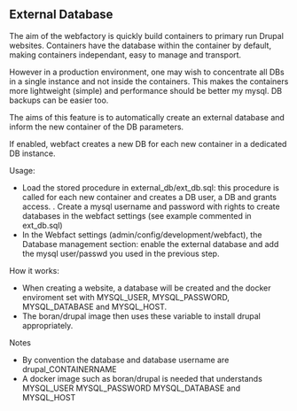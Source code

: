 External Database
----------------

The aim of the webfactory is quickly build containers to primary run Drupal websites. Containers have the database within the container by default, making containers independant, easy to manage and transport.

However in a production environment, one may wish to concentrate all DBs in a single instance and not inside the containers. This makes the containers more lightweight (simple) and performance should be better my mysql. DB backups can be easier too.

The aims of this feature is to automatically create an external database and inform the new container of the DB parameters.

If enabled, webfact creates a new DB for each new container in a dedicated DB instance. 


Usage:
 * Load the stored procedure in external_db/ext_db.sql: this procedure is called for each new container and creates a DB user, a DB and grants access.
 . Create a mysql username and password with rights to create databases in the webfact settings (see example commented in ext_db.sql)
 * In the Webfact settings (admin/config/development/webfact), the Database management section: enable the external database and add the mysql user/passwd you used in the previous step.


How it works:
 * When creating a website, a database will be created and the docker enviroment set with MYSQL_USER, MYSQL_PASSWORD, MYSQL_DATABASE and MYSQL_HOST.
 * The boran/drupal image then uses these variable to install drupal appropriately.


Notes
 * By convention the database and database username are drupal_CONTAINERNAME
 * A docker image such as boran/drupal is needed that understands MYSQL_USER MYSQL_PASSWORD MYSQL_DATABASE and MYSQL_HOST


